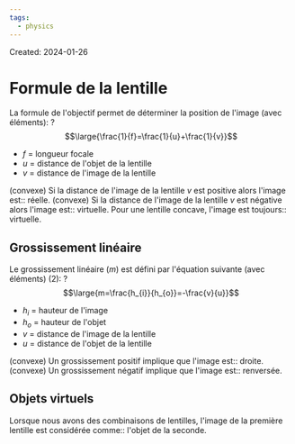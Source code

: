 ```yaml
---
tags:
  - physics
---
```

Created: 2024-01-26

# Formule de la lentille

La formule de l'objectif permet de déterminer la position de l'image (avec éléments):
?
$$\large{\frac{1}{f}=\frac{1}{u}+\frac{1}{v}}$$
- $f$ = longueur focale
- $u$ = distance de l'objet de la lentille
- $v$ = distance de l'image de la lentille

(convexe) Si la distance de l'image de la lentille $v$ est positive alors l'image est:: réelle.
(convexe) Si la distance de l'image de la lentille $v$ est négative alors l'image est:: virtuelle.
Pour une lentille concave, l'image est toujours:: virtuelle.

## Grossissement linéaire

Le grossissement linéaire ($m$) est défini par l'équation suivante (avec éléments) (2):
?
$$\large{m=\frac{h_{i}}{h_{o}}=-\frac{v}{u}}$$
- $h_{i}$ = hauteur de l'image
- $h_{o}$ = hauteur de l'objet
- $v$ = distance de l'image de la lentille
- $u$ = distance de l'objet de la lentille

(convexe) Un grossissement positif implique que l'image est:: droite.
(convexe) Un grossissement négatif implique que l'image est:: renversée.


## Objets virtuels
Lorsque nous avons des combinaisons de lentilles, l'image de la première lentille est considérée comme:: l'objet de la seconde.